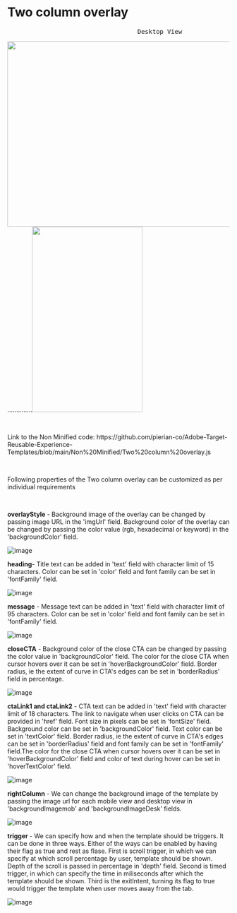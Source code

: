 # Two column overlay
<pre>                                   Desktop View                                                            Mobile View             </pre>
<img src="" width="700" height="420">..............<img src="" width="250" height="420">

<p>&nbsp;</p>
Link to the Non Minified code: https://github.com/pierian-co/Adobe-Target-Reusable-Experience-Templates/blob/main/Non%20Minified/Two%20column%20overlay.js
<p>&nbsp;</p>

Following properties of the Two column overlay can be customized as per individual requirements

<p>&nbsp;</p>

**overlayStyle** - Background image of the overlay can be changed by passing image URL in the 'imgUrl' field. Background color of the overlay can be changed by passing the color value (rgb, hexadecimal or keyword) in the 'backgroundColor' field.

![image](https://user-images.githubusercontent.com/101316657/165915798-358673bc-195d-4b36-9973-5c02bdd1a812.png)


**heading**- Title text can be added in 'text' field with character limit of 15 characters. Color can be set in 'color' field and font family can be set in 'fontFamily' field.

![image](https://user-images.githubusercontent.com/101316657/171560802-52537bb8-9897-4762-bef5-afdc07c286d4.png)


**message** - Message text can be added in 'text' field with character limit of 95 characters. Color can be set in 'color' field and font family can be set in 'fontFamily' field.

![image](https://user-images.githubusercontent.com/101316657/171560879-54f7529e-32fb-4689-ab1b-17513fd22833.png)


**closeCTA** - Background color of the close CTA can be changed by passing the color value in 'backgroundColor' field. The color for the close CTA when cursor hovers over it can be set in 'hoverBackgroundColor' field. Border radius, ie the extent of curve in CTA's edges can be set in 'borderRadius' field in percentage. 

![image](https://user-images.githubusercontent.com/101316657/171561244-26ac3865-313a-4e13-b014-82a10abe617d.png)


**ctaLink1 and ctaLink2** - CTA text can be added in 'text' field with character limit of 18 characters. The link to navigate when user clicks on CTA can be provided in 'href' field. Font size in pixels can be set in 'fontSize' field. Background color can be set in 'backgroundColor' field. Text color can be set in 'textColor' field. Border radius, ie the extent of curve in CTA's edges can be set in 'borderRadius' field and font family can be set in 'fontFamily' field.The color for the close CTA when cursor hovers over it can be set in 'hoverBackgroundColor' field and color of text during hover can be set in 'hoverTextColor' field.

![image](https://user-images.githubusercontent.com/101316657/171561746-2dbb3a72-c16b-47a9-ac7d-98c13a5e87cb.png)

**rightColumn** - We can change the background image of the template by passing the image url for each mobile view and desktop view in 'backgroundImagemob' and 'backgroundImageDesk' fields.

![image](https://user-images.githubusercontent.com/101316657/171577501-0f309879-0c37-4201-b099-30610135a48e.png)

**trigger** - We can specify how and when the template should be triggers. It can be done in three ways. Either of the ways can be enabled by having their flag as true and rest as flase. First is scroll trigger, in which we can specify at which scroll percentage by user, template should be shown. Depth of the scroll is passed in percentage in 'depth' field. Second is timed trigger, in which can specify the time in miliseconds after which the template should be shown. Third is the exitIntent, turning its flag to true would trigger the template when user moves away from the tab.

![image](https://user-images.githubusercontent.com/101316657/171578381-ac7af887-53c1-47dc-a9b5-b3bc21f13ec5.png)






